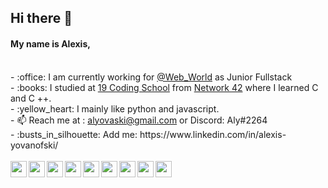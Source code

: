 <!-- 
  <h2 align="center">Hi there 👋</h2>
  <h4 align="center">My name is Alexis, but call me Aly.</h4><br /> -->
  <link rel="stylesheet" href="https://cdn.jsdelivr.net/gh/devicons/devicon@v2.14.0/devicon.min.css"> 
  
  <h2 >Hi there 👋</h2>
  <h4 >My name is Alexis,</h4><br />
  - :office: I am currently working for <a href="https://webworld.be/">@Web_World</a> as Junior Fullstack<br />
  - :books: I studied at <a href="https://www.s19.be/">19 Coding School</a> from <a href="https://42.fr/">Network 42</a> where I learned C and C ++.<br />
  - :yellow_heart: I mainly like python and javascript.<br />
  - 📫 Reach me at : <a href = "mailto: alyovaski@gmail.com">alyovaski@gmail.com</a> or Discord: Aly#2264<br />
  - :busts_in_silhouette: Add me: https://www.linkedin.com/in/alexis-yovanofski/
<br />
<br />
<div>
  <img width="26px" align="left" src="https://cdn.jsdelivr.net/gh/devicons/devicon/icons/python/python-original.svg" />
  <img width="26px" align="left" src="https://cdn.jsdelivr.net/gh/devicons/devicon/icons/cplusplus/cplusplus-original.svg" />
  <img width="26px" align="left" src="https://cdn.jsdelivr.net/gh/devicons/devicon/icons/c/c-original.svg" />
  <img width="26px" align="left" src="https://cdn.jsdelivr.net/gh/devicons/devicon/icons/vscode/vscode-original.svg" />
  <img width="26px" align="left" src="https://cdn.jsdelivr.net/gh/devicons/devicon/icons/javascript/javascript-original.svg" />
  <img width="26px" align="left" src="https://cdn.jsdelivr.net/gh/devicons/devicon/icons/react/react-original.svg" />
  <img width="26px" align="left" src="https://cdn.jsdelivr.net/gh/devicons/devicon/icons/css3/css3-original.svg" />
  <img width="26px" align="left" src="https://cdn.jsdelivr.net/gh/devicons/devicon/icons/html5/html5-original.svg" />
  <img width="26px" align="left" src="https://cdn.jsdelivr.net/gh/devicons/devicon/icons/linux/linux-original.svg" />
</div>
